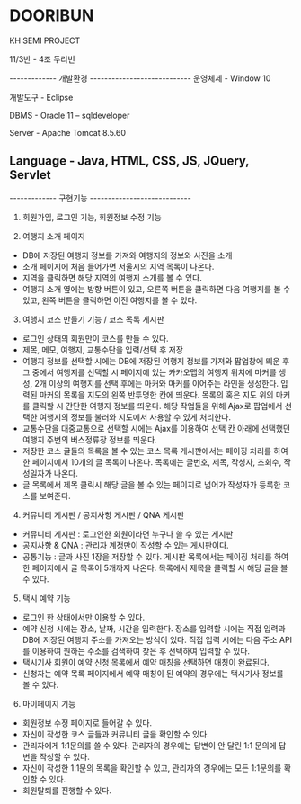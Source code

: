 # DOORIBUN
KH SEMI PROJECT

11/3반 - 4조 두리번

------------- 개발환경 ----------------------------
운영체제 - Window 10

개발도구 - Eclipse

DBMS - Oracle 11 – sqldeveloper

Server - Apache Tomcat 8.5.60

Language - Java, HTML, CSS, JS, JQuery, Servlet
-------------------------------------------------

------------- 구현기능 ----------------------------

1.	회원가입, 로그인 기능, 회원정보 수정 기능

2.	여행지 소개 페이지
-	DB에 저장된 여행지 정보를 가져와 여행지의 정보와 사진을 소개
-	소개 페이지에 처음 들어가면 서울시의 지역 목록이 나온다.
-	지역을 클릭하면 해당 지역의 여행지 소개를 볼 수 있다.
-	여행지 소개 옆에는 방향 버튼이 있고, 오른쪽 버튼을 클릭하면 다음 여행지를 볼 수 있고, 왼쪽 버튼을 클릭하면 이전 여행지를 볼 수 있다.

3.	여행지 코스 만들기 기능 / 코스 목록 게시판
-	로그인 상태의 회원만이 코스를 만들 수 있다.
-	제목, 메모, 여행지, 교통수단을 입력/선택 후 저장
-	여행지 정보를 선택할 시에는 DB에 저장된 여행지 정보를 가져와 팝업창에 띄운 후 그 중에서 여행지를 선택할 시 페이지에 있는 카카오맵의 여행지 위치에 마커를 생성, 2개 이상의 여행지를 선택 후에는 마커와 마커를 이어주는 라인을 생성한다. 입력된 마커의 목록을 지도의 왼쪽 반투명한 칸에 띄운다. 목록의 혹은 지도 위의 마커를 클릭할 시 간단한 여행지 정보를 띄운다. 해당 작업들을 위해 Ajax로 팝업에서 선택한 여행지의 정보를 불러와 지도에서 사용할 수 있게 처리한다.
-	교통수단을 대중교통으로 선택할 시에는 Ajax를 이용하여 선택 칸 아래에 선택했던 여행지 주변의 버스정류장 정보를 띄운다.
-	저장한 코스 글들의 목록을 볼 수 있는 코스 목록 게시판에서는 페이징 처리를 하여 한 페이지에서 10개의 글 목록이 나온다. 목록에는 글번호, 제목, 작성자, 조회수, 작성일자가 나온다.
-	글 목록에서 제목 클릭시 해당 글을 볼 수 있는 페이지로 넘어가 작성자가 등록한 코스를 보여준다.

4.	커뮤니티 게시판 / 공지사항 게시판 / QNA 게시판
-	커뮤니티 게시판 : 로그인한 회원이라면 누구나 쓸 수 있는 게시판
-	공지사항 & QNA : 관리자 계정만이 작성할 수 있는 게시판이다.
-	공통기능 : 글과 사진 1장을 저장할 수 있다. 게시판 목록에서는 페이징 처리를 하여 한 페이지에서 글 목록이 5개까지 나온다.
목록에서 제목을 클릭할 시 해당 글을 볼 수 있다.

5.	택시 예약 기능
-	로그인 한 상태에서만 이용할 수 있다.
-	예약 신청 시에는 장소, 날짜, 시간을 입력한다. 장소를 입력할 시에는 직접 입력과 DB에 저장된 여행지 주소를 가져오는 방식이 있다. 직접 입력 시에는 다음 주소 API를 이용하여 원하는 주소를 검색하여 찾은 후 선택하여 입력할 수 있다.
-	택시기사 회원이 예약 신청 목록에서 예약 매칭을 선택하면 매칭이 완료된다.
-	신청자는 예약 목록 페이지에서 예약 매칭이 된 예약의 경우에는 택시기사 정보를 볼 수 있다. 

6.	마이페이지 기능
-	회원정보 수정 페이지로 들어갈 수 있다.
-	자신이 작성한 코스 글들과 커뮤니티 글을 확인할 수 있다.
-	관리자에게 1:1문의를 쓸 수 있다. 관리자의 경우에는 답변이 안 달린 1:1 문의에 답변을 작성할 수 있다.
-	자신이 작성한 1:1문의 목록을 확인할 수 있고, 관리자의 경우에는 모든 1:1문의를 확인할 수 있다.
-	회원탈퇴를 진행할 수 있다.
